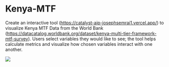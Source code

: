 # Kenya-MTF

Create an interactive tool (https://catalyst-aip-josephsemrai1.vercel.app/) to visualize Kenya MTF Data from the World Bank (https://datacatalog.worldbank.org/dataset/kenya-multi-tier-framework-mtf-survey). Users select variables they would like to see; the tool helps calculate metrics and visualize how chosen variables interact with one another.

![](https://media.giphy.com/media/VV6V7JMP9mz74FU4Me/giphy.gif)
